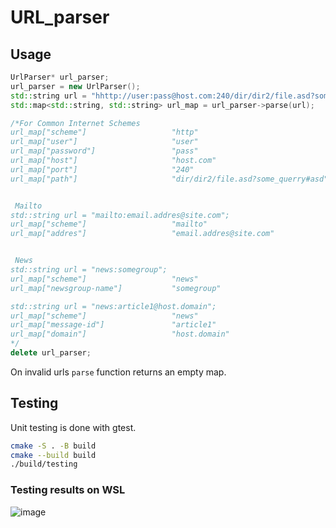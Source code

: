 # URL_parser

## Usage

```c++
UrlParser* url_parser;
url_parser = new UrlParser();
std::string url = "hhttp://user:pass@host.com:240/dir/dir2/file.asd?some_querry#asd";
std::map<std::string, std::string> url_map = url_parser->parse(url);

/*For Common Internet Schemes
url_map["scheme"] 					"http"
url_map["user"] 					"user"
url_map["password"] 				"pass"
url_map["host"] 					"host.com"
url_map["port"] 					"240"
url_map["path"] 					"dir/dir2/file.asd?some_querry#asd"


 Mailto
std::string url = "mailto:email.addres@site.com";
url_map["scheme"]				 	"mailto"
url_map["addres"]				 	"email.addres@site.com"


 News
std::string url = "news:somegroup";
url_map["scheme"]				 	"news"
url_map["newsgroup-name"]		 	"somegroup"

std::string url = "news:article1@host.domain";
url_map["scheme"]					"news"
url_map["message-id"]				"article1"
url_map["domain"]				 	"host.domain"
*/
delete url_parser;
```
On invalid urls `parse` function returns an empty map.

## Testing

Unit testing is done with gtest.

```sh
cmake -S . -B build
cmake --build build
./build/testing
```

### Testing results on WSL
![image](https://github.com/TAPAKAH20/URL_parser/assets/24612435/31f6f9cd-ac29-4b73-b059-9ffc482493fc)
